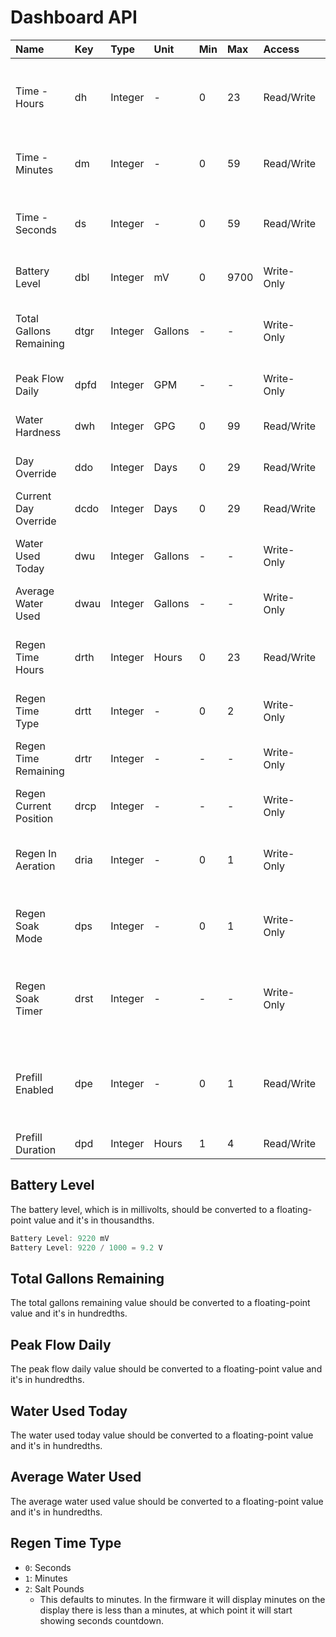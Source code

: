 # Dashboard API

| Name                    | Key  | Type    | Unit    | Min | Max  | Access      | Description                                                       |
|:------------------------|:-----|:--------|:--------|:----|:-----|:------------|:------------------------------------------------------------------|
| Time - Hours            | dh   | Integer | -       | 0   | 23   | Read/Write  | The hours component of the valves time (in military time).        |
| Time - Minutes          | dm   | Integer | -       | 0   | 59   | Read/Write  | The minutes component of the valves time.                         |
| Time - Seconds          | ds   | Integer | -       | 0   | 59   | Read/Write  | The seconds component of the valves time.                         |
| Battery Level           | dbl  | Integer | mV      | 0   | 9700 | Write-Only  | The current battery level.                                        |
| Total Gallons Remaining | dtgr | Integer | Gallons | -   | -    | Write-Only  | The total number of treated water remaining.                      |
| Peak Flow Daily         | dpfd | Integer | GPM     | -   | -    | Write-Only  | The peak flow rate for the day.                                   |
| Water Hardness          | dwh  | Integer | GPG     | 0   | 99   | Read/Write  | The water hardness value.                                         |
| Day Override            | ddo  | Integer | Days    | 0   | 29   | Read/Write  | The day override value.                                           |
| Current Day Override    | dcdo | Integer | Days    | 0   | 29   | Read/Write  | The current day override.                                         |
| Water Used Today        | dwu  | Integer | Gallons | -   | -    | Write-Only  | The total gallons of water used for the day.                      |
| Average Water Used      | dwau | Integer | Gallons | -   | -    | Write-Only  | The average water used.                                           |
| Regen Time Hours        | drth | Integer | Hours   | 0   | 23   | Read/Write  | The regeneration time hours (in military time).                   |
| Regen Time Type         | drtt | Integer | -       | 0   | 2    | Write-Only  | The regeneration time type.                                       |
| Regen Time Remaining    | drtr | Integer | -       | -   | -    | Write-Only  | The remaining regeneration step time.                             |
| Regen Current Position  | drcp | Integer | -       | -   | -    | Write-Only  | The current regeneration position.                                |
| Regen In Aeration       | dria | Integer | -       | 0   | 1    | Write-Only  | Flag to indicate whether or not in aeration.                      |
| Regen Soak Mode         | dps  | Integer | -       | 0   | 1    | Write-Only  | Flag to indicate whether or not in brine soak.                    |
| Regen Soak Timer        | drst | Integer | -       | -   | -    | Write-Only  | The amount of time remaining, in minutes, for brine soak.         |
| Prefill Enabled         | dpe  | Integer | -       | 0   | 1    | Read/Write  | Flag to indicate whether or not brine pre-fill is enabled or not. |
| Prefill Duration        | dpd  | Integer | Hours   | 1   | 4    | Read/Write  | Brine pre-fill duration.                                          |

## Battery Level

The battery level, which is in millivolts, should be converted to a floating-point value and it's in thousandths.

```dart
Battery Level: 9220 mV
Battery Level: 9220 / 1000 = 9.2 V
```

## Total Gallons Remaining

The total gallons remaining value should be converted to a floating-point value and it's in hundredths.

## Peak Flow Daily

The peak flow daily value should be converted to a floating-point value and it's in hundredths.

## Water Used Today

The water used today value should be converted to a floating-point value and it's in hundredths.

## Average Water Used

The average water used value should be converted to a floating-point value and it's in hundredths.

## Regen Time Type

- `0`: Seconds
- `1`: Minutes
- `2`: Salt Pounds
  - This defaults to minutes. In the firmware it will display minutes on the display there is less than a minutes, at which point it will start showing seconds countdown.  
